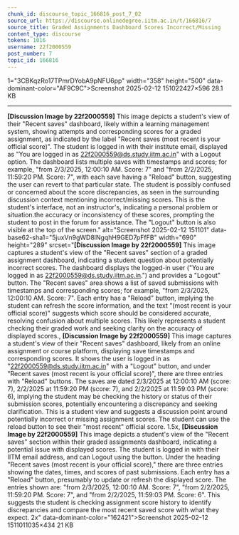 ```yaml
---
chunk_id: discourse_topic_166816_post_7_02
source_url: https://discourse.onlinedegree.iitm.ac.in/t/166816/7
source_title: Graded Assignments Dashboard Scores Incorrect/Missing
content_type: discourse
tokens: 1016
username: 22f2000559
post_number: 7
topic_id: 166816
---
```


1="3CBKqzRo17TPmrDYobA9pNFU6pp" width="358" height="500" data-dominant-color="AF9C9C">Screenshot 2025-02-12 151022427×596 28.1 KB

---

**[Discussion Image by 22f2000559]** This image depicts a student's view of their "Recent saves" dashboard, likely within a learning management system, showing attempts and corresponding scores for a graded assignment, as indicated by the label "Recent saves (most recent is your official score)". The student is logged in with their institute email, displayed as "You are logged in as 22f2000559@ds.study.iitm.ac.in" with a Logout option. The dashboard lists multiple saves with timestamps and scores; for example, "from 2/3/2025, 12:00:10 AM. Score: 7" and "from 2/2/2025, 11:59:20 PM. Score: 7", with each save having a "Reload" button, suggesting the user can revert to that particular state. The student is possibly confused or concerned about the score discrepancies, as seen in the surrounding discussion context mentioning incorrect/missing scores. This is the student's interface, not an instructor's, indicating a personal problem or situation.the accuracy or inconsistency of these scores, prompting the student to post in the forum for assistance. The "Logout" button is also visible at the top of the screen." alt="Screenshot 2025-02-12 151101" data-base62-sha1="5juxVn9gWD8lNgqhH9GED7pFfFB" width="690" height="289" srcset="**[Discussion Image by 22f2000559]** This image captures a student's view of the "Recent saves" section of a graded assignment dashboard, indicating a student question about potentially incorrect scores. The dashboard displays the logged-in user ("You are logged in as 22f2000559@ds.study.iitm.ac.in.") and provides a "Logout" button. The "Recent saves" area shows a list of saved submissions with timestamps and corresponding scores; for example, "from 2/3/2025, 12:00:10 AM. Score: 7". Each entry has a "Reload" button, implying the student can refresh the score information, and the text "(most recent is your official score)" suggests which score should be considered accurate, resolving confusion about multiple scores. This likely represents a student checking their graded work and seeking clarity on the accuracy of displayed scores., **[Discussion Image by 22f2000559]** This image captures a student's view of their "Recent saves" dashboard, likely from an online assignment or course platform, displaying save timestamps and corresponding scores. It shows the user is logged in as "22f2000559@ds.study.iitm.ac.in" with a "Logout" button, and under "Recent saves (most recent is your official score)", there are three entries with "Reload" buttons. The saves are dated 2/3/2025 at 12:00:10 AM (score: 7), 2/2/2025 at 11:59:20 PM (score: 7), and 2/2/2025 at 11:59:03 PM (score: 6), implying the student may be checking the history or status of their submission scores, potentially encountering a discrepancy and seeking clarification. This is a student view and suggests a discussion point around potentially incorrect or missing assignment scores. The student can use the reload button to see their "most recent" official score. 1.5x, **[Discussion Image by 22f2000559]** This image depicts a student's view of the "Recent saves" section within their graded assignments dashboard, indicating a potential issue with displayed scores. The student is logged in with their IITM email address, and can Logout using the button. Under the heading "Recent saves (most recent is your official score)," there are three entries showing the dates, times, and scores of past submissions. Each entry has a "Reload" button, presumably to update or refresh the displayed score. The entries shown are: "from 2/3/2025, 12:00:10 AM. Score: 7", "from 2/2/2025, 11:59:20 PM. Score: 7", and "from 2/2/2025, 11:59:03 PM. Score: 6". This suggests the student is checking assignment score history to identify discrepancies and compare the most recent saved score with what they expect. 2x" data-dominant-color="162421">Screenshot 2025-02-12 1511011035×434 21 KB
